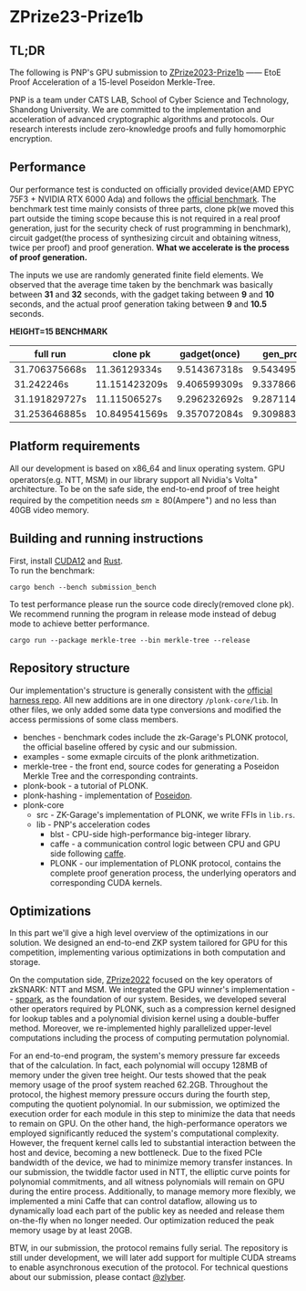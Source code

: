 # ZPrize23-Prize1b
## TL;DR
The following is PNP's GPU submission to [ZPrize2023-Prize1b](https://github.com/cysic-labs/ZPrize-23-Prize1/tree/main/Prize%201B) —— EtoE Proof Acceleration of a 15-level Poseidon Merkle-Tree.  

PNP is a team under CATS LAB, School of Cyber Science and Technology, Shandong University. We are committed to the implementation and acceleration of advanced cryptographic algorithms and protocols. Our research interests include zero-knowledge proofs and fully homomorphic encryption.

## Performance
Our performance test is conducted on officially provided device(AMD EPYC 75F3 + NVIDIA RTX 6000 Ada) and follows the [official benchmark](https://github.com/cysic-labs/ZPrize-23-Prize1/blob/main/Prize%201B/benches/zprize_bench.rs). The benchmark test time mainly consists of three parts, clone pk(we moved this part outside the timing scope because this is not required in a real proof generation, just for the security check of rust programming in benchmark), circuit gadget(the process of synthesizing circuit and obtaining witness, twice per proof) and proof generation. **What we accelerate is the process of proof generation.**  

The inputs we use are randomly generated finite field elements. We observed that the average time taken by the benchmark was basically between **31** and **32** seconds, with the gadget taking between **9** and **10** seconds, and the actual proof generation taking between **9** and **10.5** seconds.  

**HEIGHT=15 BENCHMARK**  

| full run     |clone pk | gadget(once)     | gen_proof     |
| ------- | ------- | ------- |------- |
| 31.706375668s | 11.36129334s | 9.514367318s   | 9.543495451s   |
| 31.242246s | 11.151423209s | 9.406599309s   | 9.337866544s   |
| 31.191829727s  | 11.11506527s | 9.296232692s   | 9.287114947s   |
| 31.253646885s  | 10.849541569s | 9.357072084s   | 9.309883876s   |
## Platform requirements
All our development is based on x86_64 and linux operating system. GPU operators(e.g. NTT, MSM) in our library support all Nvidia's Volta<sup>+</sup> architecture. To be on the safe side, the end-to-end proof of tree height required by the competition needs $sm \geq 80$(Ampere<sup>+</sup>) and no less than 40GB video memory.  
## Building and running instructions
First, install [CUDA12](https://developer.nvidia.com/cuda-toolkit-archive) and [Rust](https://www.rust-lang.org/tools/install).  
To run the benchmark: 

```cargo bench --bench submission_bench```   

To test performance please run the source code direcly(removed clone pk). We recommend running the program in release mode instead of debug mode to achieve better performance.  

```cargo run --package merkle-tree --bin merkle-tree --release``` 

## Repository structure
Our implementation's structure is generally consistent with the [official harness repo](https://github.com/cysic-labs/ZPrize-23-Prize1/tree/main/Prize%201B). All new additions are in one directory `/plonk-core/lib`. In other files, we only added some data type conversions and modified the access permissions of some class members. 
* benches - benchmark codes include the zk-Garage's PLONK protocol, the official baseline offered by cysic and our submission.
* examples - some exmaple circuits of the plonk arithmetization.
* merkle-tree - the front end, source codes for generating a Poseidon Merkle Tree and the corresponding contraints.
* plonk-book - a tutorial of PLONK.
* plonk-hashing - implementation of [Poseidon](https://eprint.iacr.org/2019/458.pdf).
* plonk-core
  * src - ZK-Garage's implementation of PLONK, we write FFIs in `lib.rs`.
  * lib - PNP's acceleration codes
    * blst -  CPU-side high-performance big-integer library.
    * caffe - a communication control logic between CPU and GPU side following [caffe](http://caffe.berkeleyvision.org/).
    * PLONK - our implementation of PLONK protocol, contains the complete proof generation process, the underlying operators and corresponding CUDA kernels.
   
## Optimizations 
In this part we'll give a high level overview of the optimizations in our solution. We designed an end-to-end ZKP system tailored for GPU for this competition, implementing various optimizations in both computation and storage.   

On the computation side, [ZPrize2022](https://www.zprize.io/blog/zprize-retrospective) focused on the key operators of zkSNARK: NTT and MSM. We integrated the GPU winner's implementation -- [sppark](https://github.com/supranational/sppark), as the foundation of our system. Besides, we developed several other operators required by PLONK, such as a compression kernel designed for lookup tables and a polynomial division kernel using a double-buffer method. Moreover, we re-implemented highly parallelized upper-level computations including the process of computing permutation polynomial.  

For an end-to-end program, the system's memory pressure far exceeds that of the calculation. In fact, each polynomial will occupy 128MB of memory under the given tree height. Our tests showed that the peak memory usage of the proof system reached 62.2GB. Throughout the protocol, the highest memory pressure occurs during the fourth step, computing the quotient polynomial. In our submission, we optimized the execution order for each module in this step to minimize the data that needs to remain on GPU. On the other hand, the high-performance operators we employed significantly reduced the system's computational complexity. However, the frequent kernel calls led to substantial interaction between the host and device, becoming a new bottleneck. Due to the fixed PCIe bandwidth of the device, we had to minimize memory transfer instances. In our submission, the twiddle factor used in NTT, the elliptic curve points for polynomial commitments, and all witness polynomials will remain on GPU during the entire process. Additionally, to manage memory more flexibly, we implemented a mini Caffe that can control dataflow, allowing us to dynamically load each part of the public key as needed and release them on-the-fly when no longer needed. Our optimization reduced the peak memory usage by at least 20GB.  

BTW, in our submission, the protocol remains fully serial. The repository is still under development, we will later add support for multiple CUDA streams to enable asynchronous execution of the protocol. For technical questions about our submission, please contact [@zlyber](https://github.com/zlyber).

